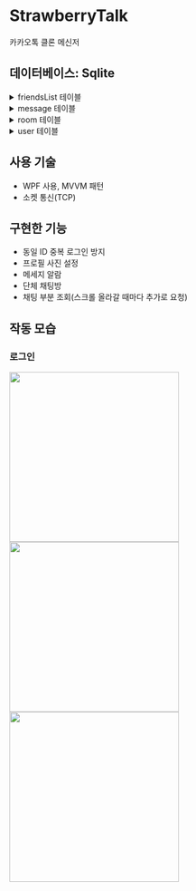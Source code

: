# StrawberryTalk
카카오톡 클론 메신저

## 데이터베이스: Sqlite
<details>
<summary>friendsList 테이블</summary>
<div markdown="1">
<pre>
<code>

CREATE TABLE friendsList(
        name varchar(30), 
        friends varchar(30), 
        foreign key(name) 
        references user(name) 
        on update cascade 
        on delete cascade)

</pre>
</code>
</div>
</details>


<details>
<summary>message 테이블</summary>
<div markdown="1">
<pre>
<code>

CREATE TABLE message(
        sid integer PRIMARY KEY AUTOINCREMENT, 
        roomName varchar(30), 
        fromUserName varchar(20), 
        message varchar(100), 
        foreign key(roomName) 
        references room(name) 
        on update cascade 
        on delete cascade)


</pre>
</code>
</div>
</details>

<details>
<summary>room 테이블</summary>
<div markdown="1">
<pre>
<code>

CREATE TABLE room(
        sid integer PRIMARY KEY AUTOINCREMENT,
        name varchar(30) not null)


</pre>
</code>
</div>
</details>


<details>
<summary>user 테이블</summary>
<div markdown="1">
<pre>
<code>

CREATE TABLE user(
        sid integer PRIMARY KEY AUTOINCREMENT,
        name varchar(30) not null,
        password varchar(20) not null,
        image varchar(40),
        status varchar(50))


</pre>
</code>
</div>
</details>

## 사용 기술 
* WPF 사용, MVVM 패턴
* 소켓 통신(TCP)

## 구현한 기능
* 동일 ID 중복 로그인 방지
* 프로필 사진 설정
* 메세지 알람
* 단체 채팅방
* 채팅 부분 조회(스크롤 올라갈 때마다 추가로 요청)


## 작동 모습
### 로그인
<div>
  <img width="300" src="https://user-images.githubusercontent.com/59993347/84565365-8e7c3280-ada3-11ea-9c60-0cbe075c9c6c.png">
  <img width="300" src="https://user-images.githubusercontent.com/59993347/84565364-8d4b0580-ada3-11ea-9830-ccfed2fbc936.png">
  <img width="300" src="https://user-images.githubusercontent.com/59993347/84565366-8e7c3280-ada3-11ea-8f90-978e5ca6a779.png">
 </div>
  

